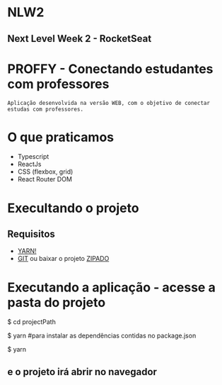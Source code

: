 # NLW2 
## Next Level Week 2 - RocketSeat


# PROFFY - Conectando estudantes com professores 
    Aplicação desenvolvida na versão WEB, com o objetivo de conectar estudas com professores.

# O que praticamos
 - Typescript
 - ReactJs
 - CSS (flexbox, grid)
 - React Router DOM

# Execultando o projeto 
 ## Requisitos 
  - [YARN!](https://yarnpkg.com/) 
  - [GIT](https://yarnpkg.com/) ou baixar o projeto [ZIPADO](https://github.com/diogoo9/NLW2/archive/master.zip)


# Executando a aplicação - acesse a pasta do projeto 
$ cd projectPath

$ yarn  #para instalar as dependências contidas no package.json

$ yarn 

## e o projeto irá abrir no navegador




